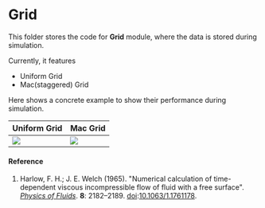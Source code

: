 # Grid

This folder stores the code for **Grid** module, where the data is stored during simulation.

 

Currently, it features

- Uniform Grid
- Mac(staggered) Grid



Here shows a concrete example to show their performance during simulation. 

| Uniform Grid                                                 | Mac Grid                                                     |
| ------------------------------------------------------------ | ------------------------------------------------------------ |
| ![](../results/Grid/2D-512x512-UniformGrid-Density-AR-MCS-RBGSPS-64it-RK3-curl0.0-dt-0.03.gif) | ![](../results/Grid/2D-512x512-MacGrid-Density-AR-MCS-RBGSPS-64it-RK3-curl0.0-dt-0.03.gif) |





#### Reference

1.  Harlow, F. H.; J. E. Welch (1965). "Numerical calculation of time-dependent viscous incompressible flow of fluid with a free surface". *[Physics of Fluids](https://en.wikipedia.org/wiki/Physics_of_Fluids)*. **8**: 2182–2189. [doi](https://en.wikipedia.org/wiki/Doi_(identifier)):[10.1063/1.1761178](https://doi.org/10.1063%2F1.1761178).

